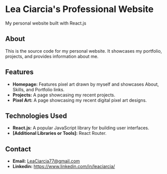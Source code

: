 # Lea Ciarcia's Professional Website

My personal website built with React.js

## About

This is the source code for my personal website. It showcases my portfolio, projects, and provides information about me.

## Features

- **Homepage:** Features pixel art drawn by myself and showcases About, Skills, and Portfolio links.
- **Projects:** A page showcasing my recent projects.
- **Pixel Art:** A page showcasing my recent digital pixel art designs.

## Technologies Used

- **React.js:** A popular JavaScript library for building user interfaces.
- **[Additional Libraries or Tools]:** React Router.

## Contact

- **Email:** LeaCiarcia77@gmail.com
- **Linkedin:** https://www.linkedin.com/in/leaciarcia/
